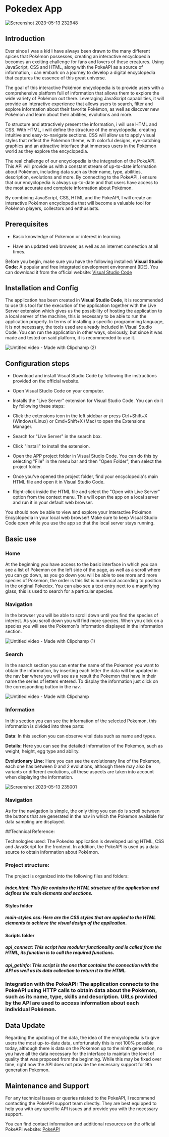 # Pokedex App
![Screenshot 2023-05-13 232948](https://github.com/leanml03/pok-dex-app.github.io/assets/39351969/1b4b62bf-8523-4d6e-b892-09165895268e)

## Introduction
Ever since I was a kid I have always been drawn to the many different spices that Pokémon possesses, creating an interactive encyclopedia becomes an exciting challenge for fans and lovers of these creatures. Using JavaScript, CSS and HTML, along with the PokeAPI as a source of information, i can embark on a journey to develop a digital encyclopedia that captures the essence of this great universe.

The goal of this interactive Pokémon encyclopedia is to provide users with a comprehensive platform full of information that allows them to explore the wide variety of Pokémon out there. Leveraging JavaScript capabilities, it will provide an interactive experience that allows users to search, filter and explore information about their favorite Pokémon, as well as discover new Pokémon and learn about their abilities, evolutions and more.

To structure and attractively present the information, i will use HTML and CSS. With HTML, i will define the structure of the encyclopedia, creating intuitive and easy-to-navigate sections. CSS will allow us to apply visual styles that reflect the Pokémon theme, with colorful designs, eye-catching graphics and an attractive interface that immerses users in the Pokémon world as they explore the encyclopedia.

The real challenge of our encyclopedia is the integration of the PokeAPI. This API will provide us with a constant stream of up-to-date information about Pokémon, including data such as their name, type, abilities, description, evolutions and more. By connecting to the PokeAPI, i ensure that our encyclopedia is always up-to-date and that users have access to the most accurate and complete information about Pokémon.

By combining JavaScript, CSS, HTML and the PokeAPI, I will create an interactive Pokémon encyclopedia that will become a valuable tool for Pokémon players, collectors and enthusiasts. 

## Prerequisites
* Basic knowledge of Pokemon or interest in learning.

* Have an updated web browser, as well as an internet connection at all times.

Before you begin, make sure you have the following installed:
**Visual Studio Code:** A popular and free integrated development environment (IDE). You can download it from the official website: [Visual Studio Code](https://code.visualstudio.com/)

## Installation and Config
The application has been created in **Visual Studio Code**, it is recommended to use this tool for the execution of the application together with the Live Server extension which gives us the possibility of hosting the application to a local server of the machine, this is necessary to be able to run the application properly.
In terms of installing a specific programming language, it is not necessary, the tools used are already included in Visual Studio Code.
You can run the application in other ways, obviously, but since it was made and tested on said platform, it is recommended to use it.

![Untitled video - Made with Clipchamp (2)](https://github.com/leanml03/pok-dex-app.github.io/assets/39351969/bfba525c-7923-46c1-9787-2108c262d9ad)

## Configuration steps

* Download and install Visual Studio Code by following the instructions provided on the official website.

* Open Visual Studio Code on your computer.

* Installs the "Live Server" extension for Visual Studio Code. You can do it by following these steps:

* Click the extensions icon in the left sidebar or press Ctrl+Shift+X (Windows/Linux) or Cmd+Shift+X (Mac) to open the Extensions Manager.

* Search for "Live Server" in the search box.

* Click "Install" to install the extension.

* Open the APP project folder in Visual Studio Code. You can do this by selecting "File" in the menu bar and then "Open Folder", then select the project folder.

* Once you've opened the project folder, find your encyclopedia's main HTML file and open it in Visual Studio Code.

* Right-click inside the HTML file and select the "Open with Live Server" option from the context menu. This will open the app on a local server and run it in your default web browser.

You should now be able to view and explore your Interactive Pokémon Encyclopedia in your local web browser! Make sure to keep Visual Studio Code open while you use the app so that the local server stays running.


## Basic use
### Home
At the beginning you have access to the basic interface in which you can see a list of Pokemon on the left side of the page, as well as a scroll where you can go down, as you go down you will be able to see more and more species of Pokemon, the order is this list is numerical according to position in the original Pokedex. 
You can also see a text entry next to a magnifying glass, this is used to search for a particular species. 

### Navigation
In the browser you will be able to scroll down until you find the species of interest. As you scroll down you will find more species. When you click on a species you will see the Pokemon's information displayed in the information section.

![Untitled video - Made with Clipchamp (1)](https://github.com/leanml03/pok-dex-app.github.io/assets/39351969/e98190c2-d8e1-4f3c-b474-f18e634f8b9e)

### Search

In the search section you can enter the name of the Pokemon you want to obtain the information, by inserting each letter the data will be updated in the nav bar where you will see as a result the Pokemon that have in their name the series of letters entered. To display the information just click on the corresponding button in the nav.

![Untitled video - Made with Clipchamp](https://github.com/leanml03/pok-dex-app.github.io/assets/39351969/d160675b-5387-420a-818e-2ac6ff5e094a)

### Information
In this section you can see the information of the selected Pokemon, this information is divided into three parts:

**Data**: In this section you can observe vital data such as name and types.

**Details:** Here you can see the detailed information of the Pokemon, such as weight, height, egg type and ability.

**Evolutionary Line:** Here you can see the evolutionary line of the Pokemon, each one has between 0 and 2 evolutions, although there may also be variants or different evolutions, all these aspects are taken into account when displaying the information.

![Screenshot 2023-05-13 235001](https://github.com/leanml03/pok-dex-app.github.io/assets/39351969/58e8e456-2b7b-4ac3-a70f-e49fb3bc0488)

### Navigation

As for the navigation is simple, the only thing you can do is scroll between the buttons that are generated in the nav in which the Pokemon available for data sampling are displayed.


##Technical Reference:

Technologies used: The Pokedex application is developed using HTML, CSS and JavaScript for the frontend. In addition, the PokeAPI is used as a data source to obtain information about Pokémon.

### Project structure: 
The project is organized into the following files and folders:

##### index.html: This file contains the HTML structure of the application and defines the main elements and sections.

#### Styles folder

##### main-styles.css: Here are the CSS styles that are applied to the HTML elements to achieve the visual design of the application.

#### Scripts folder
##### api_connect: This script has modular functionality and is called from the HTML, its function is to call the required functions.
##### api_getInfo: This script is the one that contains the connection with the API as well as its data collection to return it to the HTML.
### Integration with the PokeAPI: The application connects to the PokeAPI using HTTP calls to obtain data about the Pokémon, such as its name, type, skills and description. URLs provided by the API are used to access information about each individual Pokémon.

## Data Update

Regarding the updating of the data, the idea of the encyclopedia is to give users the most up-to-date data, unfortunately this is not 100% possible today, although there is data on the Pokemon up to the ninth generation, no you have all the data necessary for the interface to maintain the level of quality that was proposed from the beginning. While this may be fixed over time, right now the API does not provide the necessary support for 9th generation Pokemon.

## Maintenance and Support

For any technical issues or queries related to the PokeAPI, I recommend contacting the PokeAPI support team directly. They are best equipped to help you with any specific API issues and provide you with the necessary support.

You can find contact information and additional resources on the official PokeAPI website: [PokeAPI](https://pokeapi.co/about)



